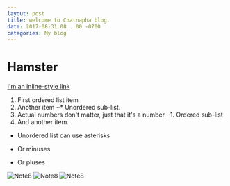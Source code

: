 ```yaml
---
layout: post
title: welcome to Chatnapha blog.
data: 2017-08-31.08 . 00 -0700
catagories: My blog
---
```


# Hamster

[I'm an inline-style link](https://http//blog.Hamster.com)
1. First ordered list item
2. Another item
⋅⋅* Unordered sub-list. 
1. Actual numbers don't matter, just that it's a number
⋅⋅1. Ordered sub-list
4. And another item.
* Unordered list can use asterisks
- Or minuses
+ Or pluses

![Note8](http://image.dek-d.com/25/2988880/109721362)
![Note8](https://img.kapook.com/u/2015/pree/pet11/q2_17.jpg)
![Note8](http://i.kapook.com/photofolder/pet7/Hamster-070211-08.jpg)
